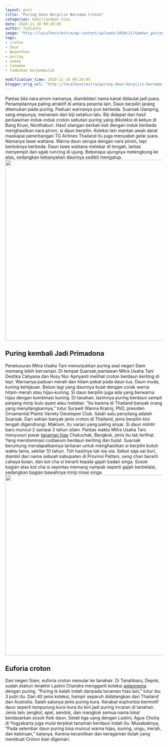 ```yaml
---
layout: post
title: "Puring Daun Berpilin Bernama Croton"
categories: hobi|tanaman hias
date: 2020-11-18 09:20:05
author: Yudianto
image: "http://localhost/mitra/wp-content/uploads/2020/11/Gambar_puring_1024x685.jpg"
tags:
- croton
- daun
- Nepenthes
- puring
- semak
- tanaman
- Tumbuhan berpembuluh

modification_time: 2020-11-18 09:20:05
blogger_orig_url: "http://localhost/mitra/puring-daun-berpilin-bernama-croton.html"
---
```


Pantas bila nara pirom namanya, diambildari nama kanal didaulat jadi juara. Penampilannya paling atraktif di antara peserta lain. Daun berpilin jarang ditemukan pada puring. Paduan warnanya pun berbeda. Suarsak Uamprig, sang empunya, menanam dari biji setahun lalu. Biji didapat dari hasil perkawinan induk-induk croton sebutan puring yang dikoleksi di kebun di Bang Kruei, Nonthaburi. Hasil silangan berkali-kali dengan induk berbeda menghasilkan nara pirom, si daun berpilin.
Koleksi lain mantan awak darat maskapai penerbangan TG Airlines Thailand itu juga menyabet gelar juara. Namanya tawe wattana. Warna daun serupa dengan nara pirom, tapi bentuknya berbeda. Daun tawe wattana melebar di tengah, lantas menyempit dan agak runcing di ujung. Beberapa ujungnya melengkung ke atas, sedangkan kebanyakan daunnya sedikit mengatup.
<a href="http://127.0.0.1/mitra/wp-content/uploads/2020/11/puring.jpg"><img class="aligncenter wp-image-19794 size-large" src="http://127.0.0.1/mitra/wp-content/uploads/2020/11/puring-1024x576.jpg" alt="" width="1024" height="576" /></a>
<h2 id="Primadona">Puring kembali Jadi Primadona</h2>
Penelusuran Mitra Usaha Tani menunjukkan puring asal negeri Siam memang lebih bervariasi. Di tempat Suarsak,wartawan Mitra Usaha Tani Destika Cahyana dan Rosy Nur Apriyanti melihat croton berdaun keriting di tepi. Warnanya paduan merah dan hitam pekat pada daun tua. Daun muda, kuning kehijauan.
Belum lagi yang daunnya bulat dengan corak warna hitam-merah atau hijau-kuning. Si daun berpilin juga ada yang berwarna hijau dengan kombinasi kuning. Di tanahair, lazimnya puring berdaun sempit panjang mirip bulu ayam atau melebar. “Itu karena di Thailand banyak orang yang menyilangkannya,” tutur Surawit Wanna Krairoj, PhD, presiden Ornamental Plants Variety Developer Club. Salah satu penyilang adalah Suarsak.
Dari sekian banyak jenis croton di Thailand, jenis berpilin kini tengah digandrungi. Maklum, itu varian yang paling anyar. Si daun mlintir baru muncul 2 sampai 3 tahun silam. Pantas waktu Mitra Usaha Tani menyusuri pasar <a class="wpil_keyword_link " title="tanaman hias" href="http://127.0.0.1/mitra/tanaman-hias" data-wpil-keyword-link="linked">tanaman hias</a> Chatuchak, Bangkok, jenis itu tak terlihat. Yang mendominasi codiaeum berdaun keriting dan bulat.
Suarsak beruntung mendapatkannya lantaran untuk menghasilkan si berpilin butuh waktu lama, sekitar 10 tahun. Toh hasilnya tak sia-sia. Sebut saja sai buri, diambil dari nama sebuah kabupaten di Provinsi Pattani, seng chan berarti cahaya bulan, dan kot cha si berarti kepala gajah badan singa. Sosok bagian atas kot cha si sepintas memang nampak seperti gajah berbelalai, sedangkan bagian bawahnya mirip misai singa.
<a href="http://127.0.0.1/mitra/wp-content/uploads/2020/11/croton.jpg"><img class="aligncenter wp-image-19795 size-large" src="http://127.0.0.1/mitra/wp-content/uploads/2020/11/croton-1024x576.jpg" alt="" width="1024" height="576" /></a>
<h2 id="hati">Euforia croton</h2>
Dari negeri Siam, euforia croton menular ke tanahair. Di Tanahbaru, Depok, sudah etahun terakhir Lastini Chandra mengganti koleksi <a class="wpil_keyword_link " title="aglaonema" href="http://127.0.0.1/mitra/topik/aglaonema" data-wpil-keyword-link="linked">aglaonema</a> dengan puring. “Puring ik kalah indah daripada tanaman hias lain,” tutur ibu 3 putri itu. Dari 40 jenis koleksi, hampir separuh didatangkan dari Thailand dan Australia. Salah satunya jenis puring kura.
Kerabat euphorbia bermotif daun seperti tempurung kura-kura itu kini jadi puring incaran di tanahair. Jenis lain: jengkol, apel, sendok, dan mangkok semua nama lokal berdasarkan sosok fisik daun.
Setali tiga uang dengan Lastini, Agus Choliq di Yogyakarta juga mulai terpikat tanaman berdaun indah itu. Musababnya, “Pada selembar daun puring bisa muncul warna hijau, kuning, ungu, merah, dan kebiruan,” katanya. Karena kecantikan dan keragaman itulah yang membuat Croton kian digemari.

